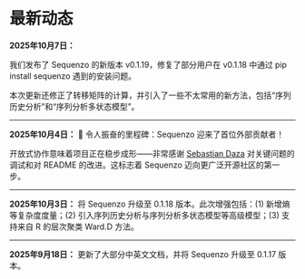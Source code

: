 <!--
 * @Author: Yuqi Liang dawson1900@live.com
 * @Date: 2025-09-12 14:40:49
 * @LastEditors: Yuqi Liang dawson1900@live.com
 * @LastEditTime: 2025-10-07 18:26:50
 * @FilePath: /SequenzoWebsite/docs/zh/changelog.md
 * @Description: 这是默认设置,请设置`customMade`, 打开koroFileHeader查看配置 进行设置: https://github.com/OBKoro1/koro1FileHeader/wiki/%E9%85%8D%E7%BD%AE
-->
# 最新动态

**2025年10月7日：**

我们发布了 Sequenzo 的新版本 v0.1.19，修复了部分用户在 v0.1.18 中通过 pip install sequenzo 遇到的安装问题。

本次更新还修正了转移矩阵的计算，并引入了一些不太常用的新方法，包括“序列历史分析”和“序列分析多状态模型”。

---

**2025年10月4日：** 🎉 令人振奋的里程碑：Sequenzo 迎来了首位外部贡献者！

开放式协作意味着项目正在稳步成形——非常感谢 [Sebastian Daza](https://sdaza.com/) 对关键问题的调试和对 README 的改进。这标志着 Sequenzo 迈向更广泛开源社区的第一步。

---

**2025年10月3日：** 将 Sequenzo 升级至 0.1.18 版本。此次增强包括：(1) 新增熵等复杂度度量；(2) 引入序列历史分析与序列分析多状态模型等高级模型；(3) 支持来自 R 的层次聚类 Ward.D 方法。

---

**2025年9月18日：** 更新了大部分中英文文档，并将 Sequenzo 升级至 0.1.17 版本。